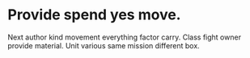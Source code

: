 # Provide spend yes move.

Next author kind movement everything factor carry. Class fight owner provide material. Unit various same mission different box.
